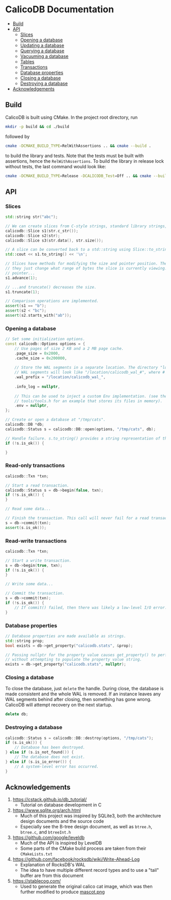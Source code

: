 # CalicoDB Documentation

+ [Build](#build)
+ [API](#api)
    + [Slices](#slices)
    + [Opening a database](#opening-a-database)
    + [Updating a database](#updating-a-database)
    + [Querying a database](#querying-a-database)
    + [Vacuuming a database](#vacuuming-a-database)
    + [Tables](#tables)
    + [Transactions](#transactions)
    + [Database properties](#database-properties)
    + [Closing a database](#closing-a-database)
    + [Destroying a database](#destroying-a-database)
+ [Acknowledgements](#acknowledgements)

## Build
CalicoDB is built using CMake.
In the project root directory, run
```bash
mkdir -p build && cd ./build
```

followed by
```bash
cmake -DCMAKE_BUILD_TYPE=RelWithAssertions .. && cmake --build .
```

to build the library and tests.
Note that the tests must be built with assertions, hence the `RelWithAssertions`.
To build the library in release lock without tests, the last command would look like:
```bash
cmake -DCMAKE_BUILD_TYPE=Release -DCALICODB_Test=Off .. && cmake --build .
```

## API

### Slices
```C++
std::string str("abc");

// We can create slices from C-style strings, standard library strings, or directly from a pointer and a length.
calicodb::Slice s1(str.c_str());
calicodb::Slice s2(str);
calicodb::Slice s3(str.data(), str.size());

// A slice can be converted back to a std::string using Slice::to_string().
std::cout << s1.to_string() << '\n';

// Slices have methods for modifying the size and pointer position. These methods do not change the underlying data, 
// they just change what range of bytes the slice is currently viewing. Slice::advance() increments the underlying 
// pointer...
s1.advance(1);

// ...and truncate() decreases the size.
s1.truncate(1);

// Comparison operations are implemented.
assert(s1 == "b");
assert(s2 < "bc");
assert(s2.starts_with("ab"));
```

### Opening a database
```C++
// Set some initialization options.
const calicodb::Options options = {
    // Use pages of size 2 KB and a 2 MB page cache.
    .page_size = 0x2000,
    .cache_size = 0x200000,
    
    // Store the WAL segments in a separate location. The directory "location" must already exist.
    // WAL segments will look like "/location/calicodb_wal_#", where # is the segment ID.
    .wal_prefix = "/location/calicodb_wal_",
    
    .info_log = nullptr,
    
    // This can be used to inject a custom Env implementation. (see the tools::FakeEnv class in
    // tools/tools.h for an example that stores its files in memory).
    .env = nullptr,
};

// Create or open a database at "/tmp/cats".
calicodb::DB *db;
calicodb::Status s = calicodb::DB::open(options, "/tmp/cats", db);

// Handle failure. s.to_string() provides a string representation of the status.
if (!s.is_ok()) {

}
```

### Read-only transactions

```C++
calicodb::Txn *txn;

// Start a read transaction.
calicodb::Status s = db->begin(false, txn);
if (!s.is_ok()) {
}

// Read some data...

// Finish the transaction. This call will never fail for a read transaction.
s = db->commit(txn);
assert(s.is_ok());
```

### Read-write transactions

```C++
calicodb::Txn *txn;

// Start a write transaction.
s = db->begin(true, txn);
if (!s.is_ok()) {
}

// Write some data...

// Commit the transaction.
s = db->commit(txn);
if (!s.is_ok()) {
    // If commit() failed, then there was likely a low-level I/O error.
}
```

### Database properties

```C++
// Database properties are made available as strings.
std::string prop;
bool exists = db->get_property("calicodb.stats", &prop);

// Passing nullptr for the property value causes get_property() to perform a simple existence check, 
// without attempting to populate the property value string.
exists = db->get_property("calicodb.stats", nullptr);
```

### Closing a database
To close the database, just `delete` the handle.
During close, the database is made consistent and the whole WAL is removed.
If an instance leaves any WAL segments behind after closing, then something has gone wrong.
CalicoDB will attempt recovery on the next startup.

```C++
delete db;
```

### Destroying a database

```C++
calicodb::Status s = calicodb::DB::destroy(options, "/tmp/cats");
if (s.is_ok()) {
    // Database has been destroyed.
} else if (s.is_not_found()) {
    // The database does not exist.
} else if (s.is_io_error()) {
    // A system-level error has occurred.
}
```

## Acknowledgements
1. https://cstack.github.io/db_tutorial/
    + Tutorial on database development in C
2. https://www.sqlite.org/arch.html
    + Much of this project was inspired by SQLite3, both the architecture design documents and the source code
    + Especially see the B-tree design document, as well as `btree.h`, `btree.c`, and `btreeInt.h`
3. https://github.com/google/leveldb
    + Much of the API is inspired by LevelDB
    + Some parts of the CMake build process are taken from their `CMakeLists.txt`
4. https://github.com/facebook/rocksdb/wiki/Write-Ahead-Log
    + Explanation of RocksDB's WAL
    + The idea to have multiple different record types and to use a "tail" buffer are from this document
5. https://stablecog.com/
    + Used to generate the original calico cat image, which was then further modified to produce [mascot.png](mascot.png)